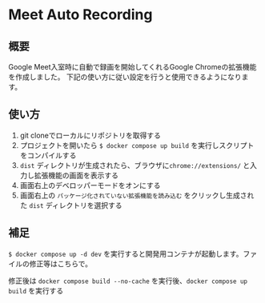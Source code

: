 # Meet Auto Recording

## 概要
Google Meet入室時に自動で録画を開始してくれるGoogle Chromeの拡張機能を作成しました。
下記の使い方に従い設定を行うと使用できるようになります。

## 使い方
1. git cloneでローカルにリポジトリを取得する
2. プロジェクトを開いたら `$ docker compose up build` を実行しスクリプトをコンパイルする
3. `dist` ディレクトリが生成されたら、ブラウザに`chrome://extensions/` と入力し拡張機能の画面を表示する
4. 画面右上のデベロッパーモードをオンにする
5. 画面右上の `パッケージ化されていない拡張機能を読み込む` をクリックし生成された `dist` ディレクトリを選択する

## 補足
`$ docker compose up -d dev` を実行すると開発用コンテナが起動します。ファイルの修正等はこちらで。

修正後は `docker compose build --no-cache` を実行後、`docker compose up build` を実行する